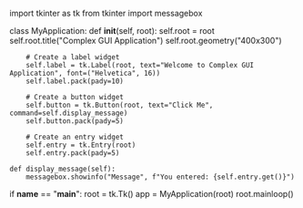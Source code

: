 import tkinter as tk
from tkinter import messagebox

class MyApplication:
    def __init__(self, root):
        self.root = root
        self.root.title("Complex GUI Application")
        self.root.geometry("400x300")

        # Create a label widget
        self.label = tk.Label(root, text="Welcome to Complex GUI Application", font=("Helvetica", 16))
        self.label.pack(pady=10)

        # Create a button widget
        self.button = tk.Button(root, text="Click Me", command=self.display_message)
        self.button.pack(pady=5)

        # Create an entry widget
        self.entry = tk.Entry(root)
        self.entry.pack(pady=5)

    def display_message(self):
        messagebox.showinfo("Message", f"You entered: {self.entry.get()}")

if __name__ == "__main__":
    root = tk.Tk()
    app = MyApplication(root)
    root.mainloop()

